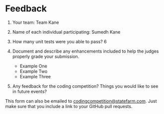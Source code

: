 # Feedback

1. Your team: Team Kane
2. Name of each individual participating: Sumedh Kane
3. How many unit tests were you able to pass? 6
4. Document and describe any enhancements included to help the judges properly
   grade your submission.

   - Example One
   - Example Two
   - Example Three

5. Any feedback for the coding competition? Things you would like to see in
   future events?

This form can also be emailed to
[codingcompetition@statefarm.com](mailto:codingcompetition@statefarm.com). Just
make sure that you include a link to your GitHub pull requests.
